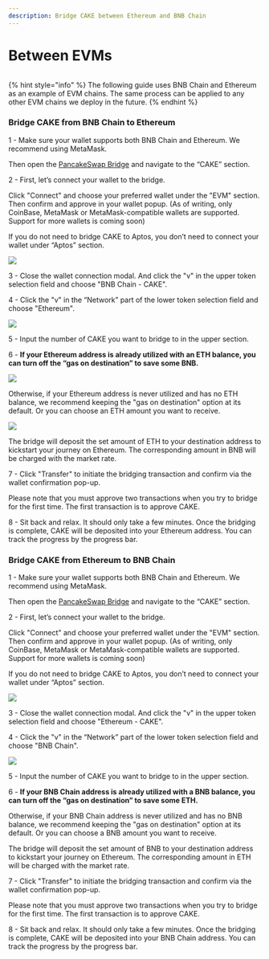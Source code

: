 ```yaml
---
description: Bridge CAKE between Ethereum and BNB Chain
---
```


# Between EVMs

<figure><img src="../../.gitbook/assets/image (113).png" alt=""><figcaption></figcaption></figure>

{% hint style="info" %}
The following guide uses BNB Chain and Ethereum as an example of EVM chains. The same process can be applied to any other EVM chains we deploy in the future.
{% endhint %}

### **Bridge CAKE from BNB Chain to Ethereum**

1 - Make sure your wallet supports both BNB Chain and Ethereum. We recommend using MetaMask.

Then open the [PancakeSwap Bridge](https://bridge.pancakeswap.finance/) and navigate to the “CAKE” section.



2 - First, let’s connect your wallet to the bridge.

Click "Connect" and choose your preferred wallet under the "EVM" section. Then confirm and approve in your wallet popup. (As of writing, only CoinBase, MetaMask or MetaMask-compatible wallets are supported. Support for more wallets is coming soon)

If you do not need to bridge CAKE to Aptos, you don’t need to connect your wallet under “Aptos” section.

![](<../../.gitbook/assets/image (157).png>)



3 - Close the wallet connection modal. And click the "v" in the upper token selection field and choose "BNB Chain - CAKE".



4 - Click the "v" in the “Network” part of the lower token selection field and choose "Ethereum".

![](<../../.gitbook/assets/image (173).png>)



5 - Input the number of CAKE you want to bridge to in the upper section.



6 - **If your Ethereum address is already utilized with an ETH balance, you can turn off the “gas on destination” to save some BNB.**

![](<../../.gitbook/assets/image (141).png>)

Otherwise, if your Ethereum address is never utilized and has no ETH balance, we recommend keeping the "gas on destination" option at its default. Or you can choose an ETH amount you want to receive.

![](<../../.gitbook/assets/image (120).png>)

The bridge will deposit the set amount of ETH to your destination address to kickstart your journey on Ethereum. The corresponding amount in BNB will be charged with the market rate.



7 - Click "Transfer" to initiate the bridging transaction and confirm via the wallet confirmation pop-up.

Please note that you must approve two transactions when you try to bridge for the first time. The first transaction is to approve CAKE.



8 - Sit back and relax. It should only take a few minutes. Once the bridging is complete, CAKE will be deposited into your Ethereum address. You can track the progress by the progress bar.



### Bridge CAKE from Ethereum to BNB Chain <a href="#id-73b30594-2e82-4639-9274-5006c93cb9e5" id="id-73b30594-2e82-4639-9274-5006c93cb9e5"></a>

1 - Make sure your wallet supports both BNB Chain and Ethereum. We recommend using MetaMask.

Then open the [PancakeSwap Bridge](https://bridge.pancakeswap.finance/) and navigate to the “CAKE” section.



2 - First, let’s connect your wallet to the bridge.

Click "Connect" and choose your preferred wallet under the "EVM" section. Then confirm and approve in your wallet popup. (As of writing, only CoinBase, MetaMask or MetaMask-compatible wallets are supported. Support for more wallets is coming soon)

If you do not need to bridge CAKE to Aptos, you don’t need to connect your wallet under “Aptos” section.

![](<../../.gitbook/assets/image (33).png>)



3 - Close the wallet connection modal. And click the "v" in the upper token selection field and choose "Ethereum - CAKE".



4 - Click the "v" in the “Network” part of the lower token selection field and choose "BNB Chain".

![](<../../.gitbook/assets/image (64).png>)



5 - Input the number of CAKE you want to bridge to in the upper section.



6 - **If your BNB Chain address is already utilized with a BNB balance, you can turn off the “gas on destination” to save some ETH.**



Otherwise, if your BNB Chain address is never utilized and has no BNB balance, we recommend keeping the "gas on destination" option at its default. Or you can choose a BNB amount you want to receive.

The bridge will deposit the set amount of BNB to your destination address to kickstart your journey on Ethereum. The corresponding amount in ETH will be charged with the market rate.



7 - Click "Transfer" to initiate the bridging transaction and confirm via the wallet confirmation pop-up.

Please note that you must approve two transactions when you try to bridge for the first time. The first transaction is to approve CAKE.



8 - Sit back and relax. It should only take a few minutes. Once the bridging is complete, CAKE will be deposited into your BNB Chain address. You can track the progress by the progress bar.

